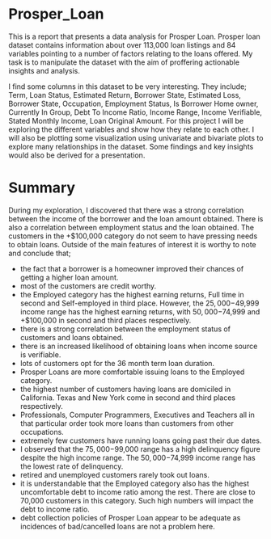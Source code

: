 # Prosper_Loan
This is a report that presents a data analysis for Prosper Loan. Prosper loan dataset contains information about over 113,000 loan listings and 84 variables pointing to a number of factors relating to the loans offered. My task is to manipulate the dataset with the aim of proffering actionable insights and analysis.

I find some columns in this dataset to be very interesting. They include; Term, Loan Status, Estimated Return, Borrower State, Estimated Loss, Borrower State, Occupation, Employment Status, Is Borrower Home owner, Currently In Group, Debt To Income Ratio, Income Range, Income Verifiable, Stated Monthly Income, Loan Original Amount. For this project I will be exploring the different variables and show how they relate to each other. I will also be plotting some visualization using univariate and bivariate plots to explore many relationships in the dataset. Some findings and key insights would also be derived for a presentation.

# Summary
During my exploration, I discovered that there was a strong correlation between the income of the borrower and the loan amount obtained. There is also a correlation between employment status and the loan obtained. The customers in the +$100,000 category do not seem to have pressing needs to obtain loans.
Outside of the main features of interest it is worthy to note and conclude that;
- the fact that a borrower is a homeowner improved their chances of getting a higher loan amount. 
- most of the customers are credit worthy.
- the Employed category has the highest earning returns, Full time in second and Self-employed in third place. However, the $25,000-$49,999 income range has the highest earning returns, with $50,000-$74,999 and +$100,000 in second and third places respectively.
- there is a strong correlation between the employment status of customers and loans obtained.
- there is an increased likelihood of obtaining loans when income source is verifiable.
- lots of customers opt for the 36 month term loan duration.
- Prosper Loans are more comfortable issuing loans to the Employed category. 
- the highest number of customers having loans are domiciled in California. Texas and New York come in second and third places respectively.
- Professionals, Computer Programmers, Executives and Teachers all in that particular order took more loans than customers from other occupations.
- extremely few customers have running loans going past their due dates.
- I observed that the $75,000-$99,000 range has a high delinquency figure despite the high income range. The $50,000-$74,999 income range has the lowest rate of delinquency.
- retired and unemployed customers rarely took out loans.
- it is understandable that the Employed category also has the highest uncomfortable debt to income ratio among the rest. There are close to 70,000 customers in this category. Such high numbers will impact the debt to income ratio.
- debt collection policies of Prosper Loan appear to be adequate as incidences of bad/cancelled loans are not a problem here.
